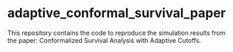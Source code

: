 # adaptive_conformal_survival_paper
This repository contains the code to reproduce the simulation results from the paper: Conformalized Survival Analysis with Adaptive Cutoffs.
